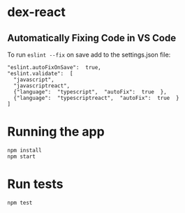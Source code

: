 # dex-react

## Automatically Fixing Code in VS Code
To run `eslint --fix` on save add to the settings.json file:

```
"eslint.autoFixOnSave":  true,
"eslint.validate":  [
  "javascript",
  "javascriptreact",
  {"language":  "typescript",  "autoFix":  true  },
  {"language":  "typescriptreact",  "autoFix":  true  }
]
```

# Running the app

```
npm install
npm start
```

# Run tests
```
npm test
```

